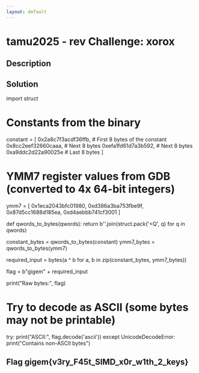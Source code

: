 ```yaml
---
layout: default
---
```

# tamu2025 - rev Challenge: xorox

## Description

## Solution
import struct

# Constants from the binary
constant = [
    0x2a8c7f3acdf36ffb,  # First 8 bytes of the constant
    0x8cc2eef32660caaa,  # Next 8 bytes
    0xefa1fd61d7a3b592,  # Next 8 bytes
    0xa9ddc2d22a90025e   # Last 8 bytes
]

# YMM7 register values from GDB (converted to 4x 64-bit integers)
ymm7 = [
    0x1eca2043bfc01980,
    0xd386a3ba753fbe9f,
    0x87d5cc1688d185ea,
    0xd4aebbb741cf3001
]

def qwords_to_bytes(qwords):
    return b''.join(struct.pack('<Q', q) for q in qwords)

constant_bytes = qwords_to_bytes(constant)
ymm7_bytes = qwords_to_bytes(ymm7)

required_input = bytes(a ^ b for a, b in zip(constant_bytes, ymm7_bytes))

flag = b"gigem" + required_input

print("Raw bytes:", flag)

# Try to decode as ASCII (some bytes may not be printable)
try:
    print("ASCII:", flag.decode('ascii'))
except UnicodeDecodeError:
    print("Contains non-ASCII bytes")
## Flag gigem{v3ry_F45t_SIMD_x0r_w1th_2_keys}
